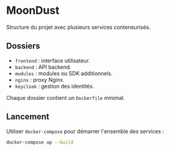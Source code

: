 # MoonDust

Structure du projet avec plusieurs services conteneurisés.

## Dossiers

- `frontend` : interface utilisateur.
- `backend` : API backend.
- `modules` : modules ou SDK additionnels.
- `nginx` : proxy Nginx.
- `keycloak` : gestion des identités.

Chaque dossier contient un `Dockerfile` minimal.

## Lancement

Utiliser `docker-compose` pour démarrer l'ensemble des services :

```bash
docker-compose up --build
```

